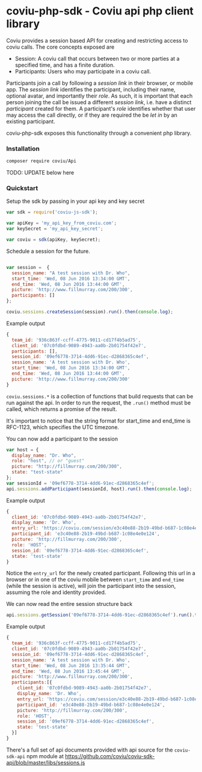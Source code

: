 coviu-php-sdk - Coviu api php client library
============================================


Coviu provides a session based API for creating and restricting access to coviu calls. The core concepts exposed are

* Session: A coviu call that occurs between two or more parties at a specified time, and has a finite duration.
* Participants: Users who may participate in a coviu call.

Participants join a call by following a _session link_ in their browser, or mobile app. The _session link_
identifies the participant, including their name, optional avatar, and importantly their _role_. As such,
it is important that each person joining the call be issued a different _session link_, i.e. have a distinct
_participant_ created for them. A participant's _role_ identifies whether that user may access the call directly,
or if they are required the be _let in_ by an existing participant.

coviu-php-sdk exposes this functionality through a convenient php library.


### Installation

```bash
composer require coviu/Api
```



TODO: UPDATE below here

### Quickstart

Setup the sdk by passing in your api key and key secret

```javascript
var sdk = require('coviu-js-sdk');

var apiKey = 'my_api_key_from_coviu.com';
var keySecret = 'my_api_key_secret';

var coviu = sdk(apiKey, keySecret);
```

Schedule a session for the future.

```javascript

var session =  {
  session_name: "A test session with Dr. Who",
  start_time: 'Wed, 08 Jun 2016 13:34:00 GMT',
  end_time: 'Wed, 08 Jun 2016 13:44:00 GMT',
  picture: 'http://www.fillmurray.com/200/300',
  participants: []
};

coviu.sessions.createSession(session).run().then(console.log);
```

Example output
```javascript
{
  team_id: '936c863f-ccff-4775-9011-cd17f4b5ad75',
  client_id: '07c0fdbd-9089-4943-aa0b-2b01754f42e7',
  participants: [],
  session_id: '09ef6778-3714-4dd6-91ec-d2868365c4ef',
  session_name: 'A test session with Dr. Who',
  start_time: 'Wed, 08 Jun 2016 13:34:00 GMT',
  end_time: 'Wed, 08 Jun 2016 13:44:00 GMT',
  picture: 'http://www.fillmurray.com/200/300'
}
```

`coviu.sessions.*` is a collection of functions that build requests that can be run against the api. In order to run the
request, the `.run()` method must be called, which returns a promise of the result.

It's important to notice that the string format for start_time and end_time is RFC-1123, which specifies the UTC timezone.

You can now add a participant to the session

```javascript
var host = {
  display_name: "Dr. Who",
  role: "host", // or "guest"
  picture: "http://fillmurray.com/200/300",
  state: "test-state"
};
var sessionId = '09ef6778-3714-4dd6-91ec-d2868365c4ef';
api.sessions.addParticipant(sessionId, host).run().then(console.log);
```

Example output
```javascript
{
  client_id: '07c0fdbd-9089-4943-aa0b-2b01754f42e7',
  display_name: 'Dr. Who',
  entry_url: 'https://coviu.com/session/e3c40e88-2b19-49bd-b687-1c08e4e0e124',
  participant_id: 'e3c40e88-2b19-49bd-b687-1c08e4e0e124',
  picture: 'http://fillmurray.com/200/300',
  role: 'HOST',
  session_id: '09ef6778-3714-4dd6-91ec-d2868365c4ef',
  state: 'test-state'
}
```

Notice the `entry_url` for the newly created participant. Following this url in a browser or in one of the coviu mobile
between `start_time` and `end_time` (while the session is active), will join the participant into the session, assuming
the role and identity provided.


We can now read the entire session structure back
```javascript
api.sessions.getSession('09ef6778-3714-4dd6-91ec-d2868365c4ef').run().then(console.log).catch(console.error);
```

Example output
```javascript
{
  team_id: '936c863f-ccff-4775-9011-cd17f4b5ad75',
  client_id: '07c0fdbd-9089-4943-aa0b-2b01754f42e7',
  session_id: '09ef6778-3714-4dd6-91ec-d2868365c4ef',
  session_name: 'A test session with Dr. Who',
  start_time: 'Wed, 08 Jun 2016 13:35:44 GMT',
  end_time: 'Wed, 08 Jun 2016 13:45:44 GMT',
  picture: 'http://www.fillmurray.com/200/300',
  participants:[{
    client_id: '07c0fdbd-9089-4943-aa0b-2b01754f42e7',
    display_name: 'Dr. Who',
    entry_url: 'https://coviu.com/session/e3c40e88-2b19-49bd-b687-1c08e4e0e124',
    participant_id: 'e3c40e88-2b19-49bd-b687-1c08e4e0e124',
    picture: 'http://fillmurray.com/200/300',
    role: 'HOST',
    session_id: '09ef6778-3714-4dd6-91ec-d2868365c4ef',
    state: 'test-state'
  }]
}
```

There's a full set of api documents provided with api source for the `coviu-sdk-api` npm module at
https://github.com/coviu/coviu-sdk-api/blob/master/libs/sessions.js

